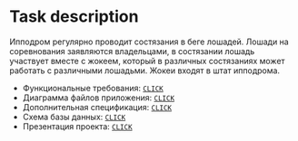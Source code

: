 # Task description
Ипподром регулярно проводит состязания в беге лошадей. Лошади на соревнования
заявляются владельцами, в состязании лошадь участвует вместе с жокеем, который в
различных состязаниях может работать с различными лошадьми. Жокеи входят в штат
ипподрома.

* Функциональные требования: [`CLICK`](https://github.com/fpmi-tp2022/labrabota5t2-chernushkoarthur/blob/feature/add_github_pages/doc/functional_requirements.md)
* Диаграмма файлов приложения: [`CLICK`](https://github.com/fpmi-tp2022/labrabota5t2-chernushkoarthur/wiki/Application-files-diagram)
* Дополнительная спецификация: [`CLICK`](https://github.com/fpmi-tp2022/labrabota5t2-chernushkoarthur/wiki/Additional-specification)
* Схема базы данных: [`CLICK`](https://github.com/fpmi-tp2022/labrabota5t2-chernushkoarthur/wiki/Database-Schema)
* Презентация проекта: [`CLICK`](https://github.com/fpmi-tp2022/labrabota5t2-chernushkoarthur/wiki/Project-presentation)
